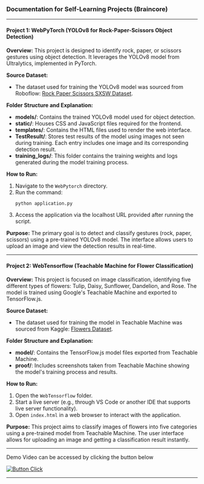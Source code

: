 ### Documentation for Self-Learning Projects (Braincore)

---

#### **Project 1: WebPyTorch (YOLOv8 for Rock-Paper-Scissors Object Detection)**

**Overview:**
This project is designed to identify rock, paper, or scissors gestures using object detection. It leverages the YOLOv8 model from Ultralytics, implemented in PyTorch.

**Source Dataset:**
- The dataset used for training the YOLOv8 model was sourced from Roboflow: [Rock Paper Scissors SXSW Dataset](https://universe.roboflow.com/roboflow-58fyf/rock-paper-scissors-sxsw/dataset/14).

**Folder Structure and Explanation:**
- **models/**: Contains the trained YOLOv8 model used for object detection.
- **static/**: Houses CSS and JavaScript files required for the frontend.
- **templates/**: Contains the HTML files used to render the web interface.
- **TestResult/**: Stores test results of the model using images not seen during training. Each entry includes one image and its corresponding detection result.
- **training_logs/**: This folder contains the training weights and logs generated during the model training process.

**How to Run:**
1. Navigate to the `WebPytorch` directory.
2. Run the command: 
   ```bash
   python application.py
   ```
3. Access the application via the localhost URL provided after running the script.

**Purpose:**
The primary goal is to detect and classify gestures (rock, paper, scissors) using a pre-trained YOLOv8 model. The interface allows users to upload an image and view the detection results in real-time.

---

#### **Project 2: WebTensorflow (Teachable Machine for Flower Classification)**

**Overview:**
This project is focused on image classification, identifying five different types of flowers: Tulip, Daisy, Sunflower, Dandelion, and Rose. The model is trained using Google's Teachable Machine and exported to TensorFlow.js.

**Source Dataset:**
- The dataset used for training the model in Teachable Machine was sourced from Kaggle: [Flowers Dataset](https://www.kaggle.com/datasets/imsparsh/flowers-dataset).

**Folder Structure and Explanation:**
- **model/**: Contains the TensorFlow.js model files exported from Teachable Machine.
- **proof/**: Includes screenshots taken from Teachable Machine showing the model's training process and results.

**How to Run:**
1. Open the `WebTensorflow` folder.
2. Start a live server (e.g., through VS Code or another IDE that supports live server functionality).
3. Open `index.html` in a web browser to interact with the application.

**Purpose:**
This project aims to classify images of flowers into five categories using a pre-trained model from Teachable Machine. The user interface allows for uploading an image and getting a classification result instantly.

---

Demo Video can be accessed by clicking the button below

[![Button Click]][Link]

---

[Link]: https://drive.google.com/file/d/1qwR_2qiS6ft4Fryv8HJbXZXcz3wZXBRt/view?usp=sharing
[Button Click]: https://img.shields.io/badge/Click_Me!-37a779?style=for-the-badge

<!-- [here](https://drive.google.com/file/d/1qwR_2qiS6ft4Fryv8HJbXZXcz3wZXBRt/view?usp=sharing). -->